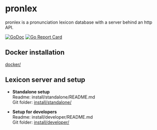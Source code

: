 # pronlex
pronlex is a pronunciation lexicon database with a server behind an http API.

[![GoDoc](https://godoc.org/github.com/stts-se/pronlex?status.svg)](https://godoc.org/github.com/stts-se/pronlex)
[![Go Report Card](https://goreportcard.com/badge/github.com/stts-se/pronlex)](https://goreportcard.com/report/github.com/stts-se/pronlex)


## Docker installation

[docker/](https://github.com/stts-se/pronlex/blob/master/docker/)

## Lexicon server and setup

* **Standalone setup**    
Readme: install/standalone/README.md   
Git folder: [install/standalone/](https://github.com/stts-se/pronlex/blob/master/install/standalone)

* **Setup for developers**    
Readme: install/developer/README.md   
Git folder: [install/developer/](https://github.com/stts-se/pronlex/blob/master/install/developer)
